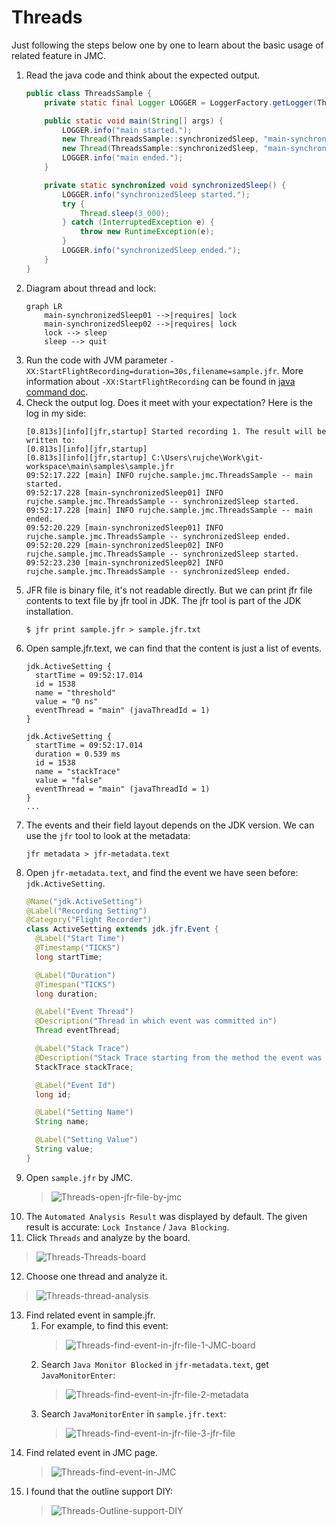 # Threads

Just following the steps below one by one to learn about the basic usage of related feature in JMC.

1. Read the java code and think about the expected output.
    ```java
    public class ThreadsSample {
        private static final Logger LOGGER = LoggerFactory.getLogger(ThreadsSample.class);
    
        public static void main(String[] args) {
            LOGGER.info("main started.");
            new Thread(ThreadsSample::synchronizedSleep, "main-synchronizedSleep01").start();
            new Thread(ThreadsSample::synchronizedSleep, "main-synchronizedSleep02").start();
            LOGGER.info("main ended.");
        }
    
        private static synchronized void synchronizedSleep() {
            LOGGER.info("synchronizedSleep started.");
            try {
                Thread.sleep(3_000);
            } catch (InterruptedException e) {
                throw new RuntimeException(e);
            }
            LOGGER.info("synchronizedSleep ended.");
        }
    }
    ```
2. Diagram about thread and lock:
    ```mermaid
    graph LR
        main-synchronizedSleep01 -->|requires| lock
        main-synchronizedSleep02 -->|requires| lock
        lock --> sleep
        sleep --> quit
    ```
3. Run the code with JVM parameter `-XX:StartFlightRecording=duration=30s,filename=sample.jfr`. More information about 
   `-XX:StartFlightRecording` can be found in [java command doc](https://docs.oracle.com/en/java/javase/22/docs/specs/man/java.html).
4. Check the output log. Does it meet with your expectation? Here is the log in my side:
   ```text
   [0.813s][info][jfr,startup] Started recording 1. The result will be written to:
   [0.813s][info][jfr,startup] 
   [0.813s][info][jfr,startup] C:\Users\rujche\Work\git-workspace\main\samples\sample.jfr
   09:52:17.222 [main] INFO rujche.sample.jmc.ThreadsSample -- main started.
   09:52:17.228 [main-synchronizedSleep01] INFO rujche.sample.jmc.ThreadsSample -- synchronizedSleep started.
   09:52:17.228 [main] INFO rujche.sample.jmc.ThreadsSample -- main ended.
   09:52:20.229 [main-synchronizedSleep01] INFO rujche.sample.jmc.ThreadsSample -- synchronizedSleep ended.
   09:52:20.229 [main-synchronizedSleep02] INFO rujche.sample.jmc.ThreadsSample -- synchronizedSleep started.
   09:52:23.230 [main-synchronizedSleep02] INFO rujche.sample.jmc.ThreadsSample -- synchronizedSleep ended.
   ```
5. JFR file is binary file, it's not readable directly. But we can print jfr file contents to text file by jfr tool in 
   JDK. The jfr tool is part of the JDK installation. 
   ```shell
   $ jfr print sample.jfr > sample.jfr.txt
   ```
6. Open sample.jfr.text, we can find that the content is just a list of events.
   ```text
   jdk.ActiveSetting {
     startTime = 09:52:17.014
     id = 1538
     name = "threshold"
     value = "0 ns"
     eventThread = "main" (javaThreadId = 1)
   }
   
   jdk.ActiveSetting {
     startTime = 09:52:17.014
     duration = 0.539 ms
     id = 1538
     name = "stackTrace"
     value = "false"
     eventThread = "main" (javaThreadId = 1)
   }
   ...
   ```
7. The events and their field layout depends on the JDK version. We can use the `jfr` tool to look at the metadata:
   ```shell
   jfr metadata > jfr-metadata.text
   ```
8. Open `jfr-metadata.text`, and find the event we have seen before: `jdk.ActiveSetting`.
   ```java
   @Name("jdk.ActiveSetting")
   @Label("Recording Setting")
   @Category("Flight Recorder")
   class ActiveSetting extends jdk.jfr.Event {
     @Label("Start Time")
     @Timestamp("TICKS")
     long startTime;
   
     @Label("Duration")
     @Timespan("TICKS")
     long duration;
   
     @Label("Event Thread")
     @Description("Thread in which event was committed in")
     Thread eventThread;
   
     @Label("Stack Trace")
     @Description("Stack Trace starting from the method the event was committed in")
     StackTrace stackTrace;
   
     @Label("Event Id")
     long id;
   
     @Label("Setting Name")
     String name;
   
     @Label("Setting Value")
     String value;
   }
   ```
9. Open `sample.jfr` by JMC.
   > ![Threads-open-jfr-file-by-jmc](../pictures/Threads-open-jfr-file-by-jmc.png)
10. The `Automated Analysis Result` was displayed by default. The given result is accurate: `Lock Instance` / 
    `Java Blocking`.
11. Click `Threads` and analyze by the board.
   > ![Threads-Threads-board](../pictures/Threads-Threads-board.png)
12. Choose one thread and analyze it.
   > ![Threads-thread-analysis](../pictures/Threads-thread-analysis.png)
13. Find related event in sample.jfr. 
    1. For example, to find this event: 
       > ![Threads-find-event-in-jfr-file-1-JMC-board](../pictures/Threads-find-event-in-jfr-file-1-JMC-board.png)
    2. Search `Java Monitor Blocked` in `jfr-metadata.text`, get `JavaMonitorEnter`:
       > ![Threads-find-event-in-jfr-file-2-metadata](../pictures/Threads-find-event-in-jfr-file-2-metadata.png)
    3. Search `JavaMonitorEnter` in `sample.jfr.text`:
       > ![Threads-find-event-in-jfr-file-3-jfr-file](../pictures/Threads-find-event-in-jfr-file-3-jfr-file.png)
14. Find related event in JMC page.
    > ![Threads-find-event-in-JMC](../pictures/Threads-find-event-in-JMC.png)
15. I found that the outline support DIY:
    > ![Threads-Outline-support-DIY](../pictures/Threads-Outline-support-DIY.png)

